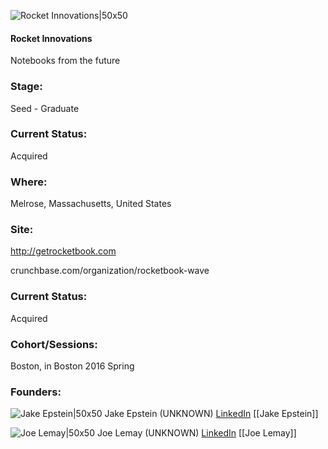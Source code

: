 

![Rocket Innovations|50x50](https://apimg.techstars.com/connect/images/image_files/56cb8b9ebbe36f9811000081/original/Logo-RocketBook-Stacked-1000-x-1000.png)

#### Rocket Innovations
Notebooks from the future

### Stage: 
Seed - Graduate 

### Current Status: 
Acquired

### Where:
Melrose, Massachusetts, United States

### Site:
http://getrocketbook.com



crunchbase.com/organization/rocketbook-wave

### Current Status: 
Acquired

### Cohort/Sessions: 
Boston, in Boston 2016 Spring

### Founders: 

![Jake Epstein|50x50](https://apimg.techstars.com/connect/images/image_files/56f7017d34b2749d8a000005/original/headshots.jpg) Jake Epstein (UNKNOWN) [LinkedIn](https://linkedin.com/in/jakeepstein) [[Jake Epstein]]

![Joe Lemay|50x50](https://apimg.techstars.com/connect/images/image_files/572a6bb0a93e9f85e200000a/original/joe_lemay_photo.jpg) Joe Lemay (UNKNOWN) [LinkedIn](https://linkedin.com/in/lemayjoe) [[Joe Lemay]]


